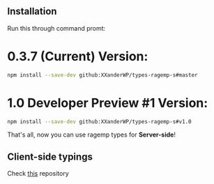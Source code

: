 ## Installation

Run this through command promt:

# 0.3.7 (Current) Version:

``` bash
npm install --save-dev github:XXanderWP/types-ragemp-s#master
```

# 1.0 Developer Preview #1 Version:

``` bash
npm install --save-dev github:XXanderWP/types-ragemp-s#v1.0
```

That's all, now you can use ragemp types for **Server-side**!

## Client-side typings

Check [this](https://github.com/XXanderWP/types-ragemp-c) repository
